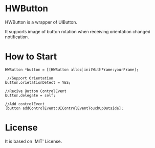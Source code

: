 HWButton
========

HWButton is a wrapper of UIButton. 

It supports image of button rotation when receiving orientation changed notification.

How to Start
========

```
HWButton *button = [[HWButton alloc]initWithFrame:yourFrame];

 //Support Orientation
button.orietationDetect = YES; 

//Recive Button ControlEvent
button.delegate = self;    

//Add controlEvent
[button addControlEvent:UIControlEventTouchUpOutside];  

```

License
======

It is based on 'MIT' License.
